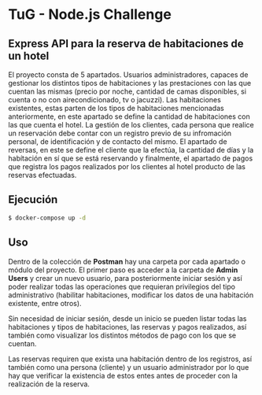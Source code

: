 # TuG - Node.js Challenge

## Express API para la reserva de habitaciones de un hotel

El proyecto consta de 5 apartados. Usuarios administradores, capaces de gestionar los distintos tipos de habitaciones y las prestaciones con las que cuentan las mismas (precio por noche, cantidad de camas disponibles, si cuenta o no con airecondicionado, tv o jacuzzi). Las habitaciones existentes, estas parten de los tipos de habitaciones mencionadas anteriormente, en este apartado se define la cantidad de habitaciones con las que cuenta el hotel. La gestión de los clientes, cada persona que realice un reservación debe contar con un registro previo de su infromación personal, de identificación y de contacto del mismo. El apartado de reversas, en este se define el cliente que la efectúa, la cantidad de días y la habítación en sí que se está reservando y finalmente, el apartado de pagos que registra los pagos realizados por los clientes al hotel producto de las reservas efectuadas.


## Ejecución
```bash
$ docker-compose up -d
```

## Uso

Dentro de la colección de **Postman** hay una carpeta por cada apartado o módulo del proyecto. El primer paso es acceder a la carpeta de **Admin Users** y crear un nuevo usuario, para posteriormente iniciar sesión y así poder realizar todas las operaciones que requieran privilegios del tipo administrativo (habilitar habitaciones, modificar los datos de una habitación existente, entre otros).

Sin necesidad de iniciar sesión, desde un inicio se pueden listar todas las habitaciones y tipos de habitaciones, las reservas y pagos realizados, así también como visualizar los distintos métodos de pago con los que se cuentan.

Las reservas requiren que exista una habitación dentro de los registros, así también como una persona (cliente) y un usuario administrador por lo que hay que verificar la existencia de estos entes antes de proceder con la realización de la reserva.

